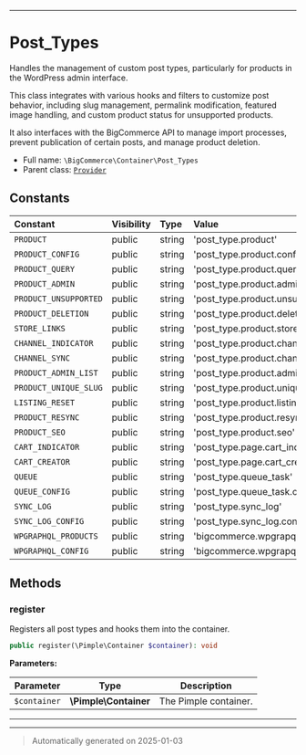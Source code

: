 ***

# Post_Types

Handles the management of custom post types, particularly for products in the WordPress admin interface.

This class integrates with various hooks and filters to customize post behavior, including slug management, permalink modification,
featured image handling, and custom product status for unsupported products.

It also interfaces with the BigCommerce API to manage import processes, prevent publication of certain posts, and manage product deletion.

* Full name: `\BigCommerce\Container\Post_Types`
* Parent class: [`Provider`](./classes/BigCommerce/Container/Provider.md)


## Constants

| Constant | Visibility | Type | Value |
|:---------|:-----------|:-----|:------|
|`PRODUCT`|public|string|&#039;post_type.product&#039;|
|`PRODUCT_CONFIG`|public|string|&#039;post_type.product.config&#039;|
|`PRODUCT_QUERY`|public|string|&#039;post_type.product.query&#039;|
|`PRODUCT_ADMIN`|public|string|&#039;post_type.product.admin&#039;|
|`PRODUCT_UNSUPPORTED`|public|string|&#039;post_type.product.unsupported&#039;|
|`PRODUCT_DELETION`|public|string|&#039;post_type.product.deletion&#039;|
|`STORE_LINKS`|public|string|&#039;post_type.product.store_links&#039;|
|`CHANNEL_INDICATOR`|public|string|&#039;post_type.product.channel_indicator&#039;|
|`CHANNEL_SYNC`|public|string|&#039;post_type.product.channel_sync&#039;|
|`PRODUCT_ADMIN_LIST`|public|string|&#039;post_type.product.admin_list&#039;|
|`PRODUCT_UNIQUE_SLUG`|public|string|&#039;post_type.product.unique_slug&#039;|
|`LISTING_RESET`|public|string|&#039;post_type.product.listing_reset&#039;|
|`PRODUCT_RESYNC`|public|string|&#039;post_type.product.resync_single&#039;|
|`PRODUCT_SEO`|public|string|&#039;post_type.product.seo&#039;|
|`CART_INDICATOR`|public|string|&#039;post_type.page.cart_indicator&#039;|
|`CART_CREATOR`|public|string|&#039;post_type.page.cart_creator&#039;|
|`QUEUE`|public|string|&#039;post_type.queue_task&#039;|
|`QUEUE_CONFIG`|public|string|&#039;post_type.queue_task.config&#039;|
|`SYNC_LOG`|public|string|&#039;post_type.sync_log&#039;|
|`SYNC_LOG_CONFIG`|public|string|&#039;post_type.sync_log.config&#039;|
|`WPGRAPHQL_PRODUCTS`|public|string|&#039;bigcommerce.wpgrapql_products&#039;|
|`WPGRAPHQL_CONFIG`|public|string|&#039;bigcommerce.wpgrapql_config&#039;|


## Methods


### register

Registers all post types and hooks them into the container.

```php
public register(\Pimple\Container $container): void
```








**Parameters:**

| Parameter | Type | Description |
|-----------|------|-------------|
| `$container` | **\Pimple\Container** | The Pimple container. |





***


***
> Automatically generated on 2025-01-03
